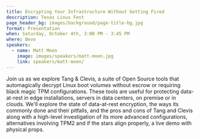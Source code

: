 ```yaml
---
title: Encrypting Your Infrastructure Without Getting Fired
description: Texas Linux Fest
page_header_bg: images/background/page-title-bg.jpg
format: Presentation
when: Saturday, October 4th, 3:00 PM - 3:45 PM
where: Bevo
speakers:
  - name: Matt Moen
    image: images/speakers/matt-moen.jpg
    link: speakers/matt-moen/
---
```


Join us as we explore Tang & Clevis, a suite of Open Source tools that
automagically decrypt Linux boot volumes without escrow or requiring black
magic TPM configurations.  These tools are useful for protecting data-at-rest
in edge installations, servers in data centers, on premise or in clouds.  We'll
explore the state of data-at-rest encryption, the ways its commonly done and
their pitfalls, and the pros and cons of Tang and Clevis along with a
high-level investigation of its more advanced configurations, alternatives
involving TPM2 and if the stars align properly, a live demo with physical
props.
